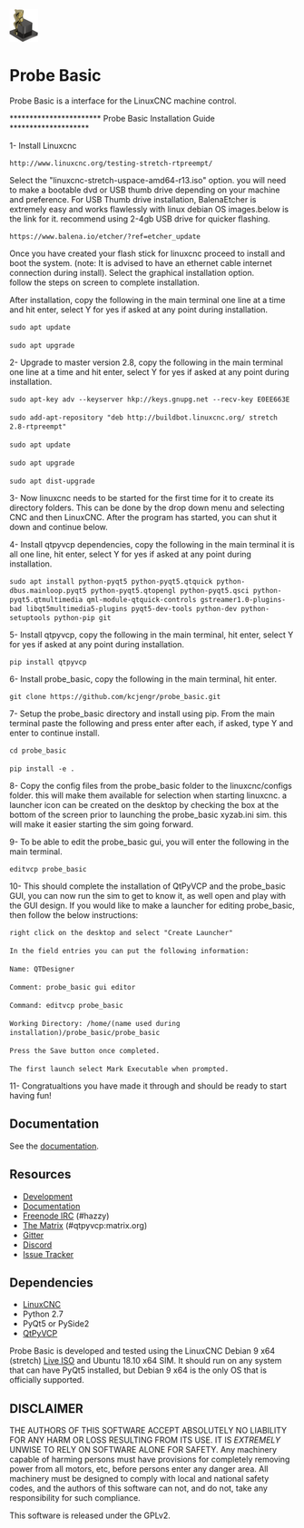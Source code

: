 ![](probe_basic/images/probe_basic_icon.png)

# Probe Basic

Probe Basic is a interface for the LinuxCNC machine control.


*********************** Probe Basic Installation Guide ********************

1- Install Linuxcnc
   
	http://www.linuxcnc.org/testing-stretch-rtpreempt/

Select the "linuxcnc-stretch-uspace-amd64-r13.iso" option.
you will need to make a bootable dvd or USB thumb drive depending on
your machine and preference. For USB Thumb drive installation, BalenaEtcher
is extremely easy and works flawlessly with linux debian OS images.below
is the link for it. recommend using 2-4gb USB drive for quicker flashing.

	https://www.balena.io/etcher/?ref=etcher_update

Once you have created your flash stick for linuxcnc proceed to install and
boot the system. (note: It is advised to have an ethernet cable internet 
connection during install).  Select the graphical installation option.  
follow the steps on screen to complete installation.

After installation, copy the following in the main terminal one line at a 
time and hit enter, select Y for yes if asked at any point during installation.

	sudo apt update

	sudo apt upgrade


2- Upgrade to master version 2.8, copy the following in the main terminal one
   line at a time and hit enter, select Y for yes if asked at any point during
   installation.
	
	sudo apt-key adv --keyserver hkp://keys.gnupg.net --recv-key E0EE663E

	sudo add-apt-repository "deb http://buildbot.linuxcnc.org/ stretch 2.8-rtpreempt"

	sudo apt update

	sudo apt upgrade

	sudo apt dist-upgrade


3- Now linuxcnc needs to be started for the first time for it to create its directory
   folders. This can be done by the drop down menu and selecting CNC and then LinuxCNC.
   After the program has started, you can shut it down and continue below.


4- Install qtpyvcp dependencies, copy the following in the main terminal it is all
   one line, hit enter, select Y for yes if asked at any point during installation.

	sudo apt install python-pyqt5 python-pyqt5.qtquick python-dbus.mainloop.pyqt5 python-pyqt5.qtopengl python-pyqt5.qsci python-pyqt5.qtmultimedia qml-module-qtquick-controls gstreamer1.0-plugins-bad libqt5multimedia5-plugins pyqt5-dev-tools python-dev python-setuptools python-pip git


5- Install qtpyvcp, copy the following in the main terminal, hit enter, select Y for 
   yes if asked at any point during installation.

	pip install qtpyvcp


6- Install probe_basic, copy the following in the main terminal, hit enter.
   
	git clone https://github.com/kcjengr/probe_basic.git


7- Setup the probe_basic directory and install using pip.  From the main terminal paste
   the following and press enter after each, if asked, type Y and enter to continue install.

	cd probe_basic

	pip install -e .


8- Copy the config files from the probe_basic folder to the linuxcnc/configs folder.  this will
   make them available for selection when starting linuxcnc.  a launcher icon can be created on
   the desktop by checking the box at the bottom of the screen prior to launching the probe_basic
   xyzab.ini sim. this will make it easier starting the sim going forward.

9- To be able to edit the probe_basic gui, you will enter the following in the main terminal.

	editvcp probe_basic


10- This should complete the installation of QtPyVCP and the probe_basic GUI, you can now run the
    sim to get to know it, as well open and play with the GUI design.  If you would like to make a
    launcher for editing probe_basic, then follow the below instructions:

	right click on the desktop and select "Create Launcher"

	In the field entries you can put the following information:

	Name: QTDesigner

	Comment: probe_basic gui editor

	Command: editvcp probe_basic

	Working Directory: /home/(name used during installation)/probe_basic/probe_basic

	Press the Save button once completed.

	The first launch select Mark Executable when prompted.


11- Congratualtions you have made it through and should be ready to start having fun!


## Documentation

See the [documentation](https://kcjengr.github.io/qtpyvcp/).


## Resources

* [Development](https://github.com/kcjengr/ProbeBasic/)
* [Documentation](https://kcjengr.github.io/qtpyvcp/)
* [Freenode IRC](http://webchat.freenode.net/?channels=%23hazzy) (#hazzy)
* [The Matrix](https://riot.im/app/#/room/#qtpyvcp:matrix.org) (#qtpyvcp:matrix.org)
* [Gitter](https://gitter.im/kcjengr/qtpyvcp)
* [Discord](https://discord.gg/463hMhd)
* [Issue Tracker](https://github.com/kcjengr/ProbeBasic/issues)


## Dependencies

* [LinuxCNC](https://linuxcnc.org)
* Python 2.7
* PyQt5 or PySide2
* [QtPyVCP](https://qtpyvcp.kcjengr.com/)

Probe Basic is developed and tested using the LinuxCNC Debian 9 x64 (stretch)
[Live ISO](http://www.linuxcnc.org/testing-stretch-rtpreempt/) and Ubuntu 18.10 x64 SIM. It should run
on any system that can have PyQt5 installed, but Debian 9 x64 is the only OS
that is officially supported.


## DISCLAIMER

THE AUTHORS OF THIS SOFTWARE ACCEPT ABSOLUTELY NO LIABILITY FOR
ANY HARM OR LOSS RESULTING FROM ITS USE.  IT IS _EXTREMELY_ UNWISE
TO RELY ON SOFTWARE ALONE FOR SAFETY.  Any machinery capable of
harming persons must have provisions for completely removing power
from all motors, etc, before persons enter any danger area.  All
machinery must be designed to comply with local and national safety
codes, and the authors of this software can not, and do not, take
any responsibility for such compliance.

This software is released under the GPLv2.
